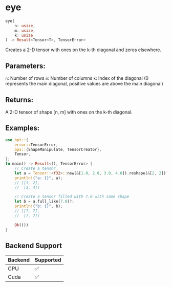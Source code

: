 # eye
```rust
eye(
    n: usize,
    m: usize,
    k: usize
) -> Result<Tensor<T>, TensorError>
```
Creates a 2-D tensor with ones on the k-th diagonal and zeros elsewhere.

## Parameters:
`n`: Number of rows
`m`: Number of columns
`k`: Index of the diagonal (0 represents the main diagonal, positive values are above the main diagonal)

## Returns:
A 2-D tensor of shape [n, m] with ones on the k-th diagonal.

## Examples:
```rust
use hpt::{
    error::TensorError,
    ops::{ShapeManipulate, TensorCreator},
    Tensor,
};
fn main() -> Result<(), TensorError> {
    // Create a tensor
    let a = Tensor::<f32>::new(&[1.0, 2.0, 3.0, 4.0]).reshape(&[2, 2])?;
    println!("a: {}", a);
    // [[1, 2],
    //  [3, 4]]

    // Create a tensor filled with 7.0 with same shape
    let b = a.full_like(7.0)?;
    println!("b: {}", b);
    // [[7, 7],
    //  [7, 7]]

    Ok(())
}
```
## Backend Support
| Backend | Supported |
|---------|-----------|
| CPU     | ✅         |
| Cuda    | ✅        |